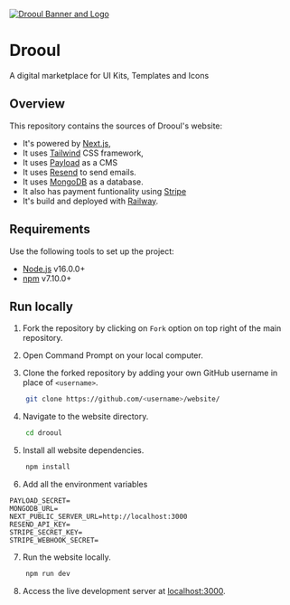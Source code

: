 [![Drooul Banner and Logo](./public/readme.png)](https://drooul.up.railway.app)

# Drooul

A digital marketplace for UI Kits, Templates and Icons
<br/>

## Overview

This repository contains the sources of Drooul's website:

- It's powered by [Next.js](https://nextjs.org/),
- It uses [Tailwind](https://tailwindcss.com/) CSS framework,
- It uses [Payload](https://payloadcms.com/) as a CMS
- It uses [Resend](https://resend.com/) to send emails.
- It uses [MongoDB](https://mongodb.com/) as a database.
- It also has payment funtionality using [Stripe](https://stripe.com/en-in)
- It's build and deployed with [Railway](https://railway.app/).

## Requirements

Use the following tools to set up the project:

- [Node.js](https://nodejs.org/) v16.0.0+
- [npm](https://www.npmjs.com/) v7.10.0+

## Run locally

1. Fork the repository by clicking on `Fork` option on top right of the main repository.

2. Open Command Prompt on your local computer.

3. Clone the forked repository by adding your own GitHub username in place of `<username>`.

```bash
    git clone https://github.com/<username>/website/
```

4. Navigate to the website directory.

```bash
    cd drooul
```

5. Install all website dependencies.

```bash
    npm install
```

6. Add all the environment variables

```env
PAYLOAD_SECRET=
MONGODB_URL=
NEXT_PUBLIC_SERVER_URL=http://localhost:3000
RESEND_API_KEY=
STRIPE_SECRET_KEY=
STRIPE_WEBHOOK_SECRET=
```

7. Run the website locally.

```bash
    npm run dev
```

8. Access the live development server at [localhost:3000](http://localhost:3000).
